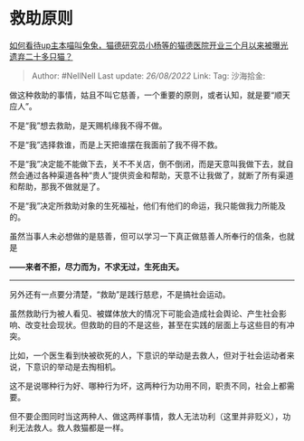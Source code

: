 # 救助原则

[如何看待up主本喵叫兔兔，猫德研究员小杨等的猫德医院开业三个月以来被曝光遗弃二十多只猫？](https://www.zhihu.com/question/549349236/answer/2645454715)

> Author: #NellNell
> Last update: *26/08/2022*
> Link:
> Tag:
> 沙海拾金:

做这种救助的事情，姑且不叫它慈善，一个重要的原则，或者认知，就是要“顺天应人”。

不是“我”想去救助，是天赐机缘我不得不做。

不是“我”选择救谁，而是上天把谁摆在我面前了我不得不救。

不是“我”决定能不能做下去，关不不关店，倒不倒闭，而是天意叫我做下去，就自然会通过各种渠道各种“贵人”提供资金和帮助，天意不让我做了，就断了所有渠道和帮助，那我不做就是了。

不是“我”决定所救助对象的生死福祉，他们有他们的命运，我只能做我力所能及的。

虽然当事人未必想做的是慈善，但可以学习一下真正做慈善人所奉行的信条，也就是

**——来者不拒，尽力而为，不求无过，生死由天。**

---

另外还有一点要分清楚，“救助”是践行慈悲，不是搞社会运动。

虽然救助行为被人看见、被媒体放大的情况下可能会造成社会舆论、产生社会影响、改变社会现状。但救助的目的不是这些，甚至在实践的层面上与这些目的有冲突。

比如，一个医生看到快被砍死的人，下意识的举动是去救人，但对于社会运动者来说，下意识的举动是去掏相机。

这不是说哪种行为好、哪种行为坏，这两种行为功用不同，职责不同，社会上都需要。

但不要企图同时当这两种人、做这两样事情，救人无法功利（这里并非贬义），功利无法救人。救人救猫都是一样。

